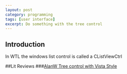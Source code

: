```yaml
---
layout: post
category: programming
tags: [user interface]
excerpt: Do something with the tree control
---
```


## Introduction
In WTL the windows list control is called a CListViewCtrl


##Lit Reviews
###[AlanW Tree control with Vista Style](http://www.codeproject.com/Articles/13456/TreeCtrl-A-WTL-tree-control-with-Windows-Vista-sty)
